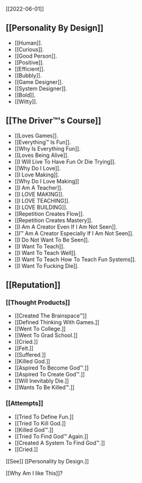 [[2022-06-01]]

[[Personality By Design]]
---
- [[Human]].
- [[Curious]].
- [[Good Person]].
- [[Positive]].
- [[Efficient]].
- [[Bubbly]].
- [[Game Designer]].
- [[System Designer]].
- [[Bold]].
- [[Witty]].

[[The Driver™'s Course]]
---
- [[Loves Games]].
- [[Everything™ Is Fun]].
- [[Why Is Everything Fun]].
- [[Loves Being Alive]].
- [[I Will Live To Have Fun Or Die Trying]].
- [[Why Do I Love]].
- [[I Love Making]].
- [[Why Do I Love Making]]
- [[I Am A Teacher]].
- [[I LOVE MAKING]].
- [[I LOVE TEACHING]].
- [[I LOVE BUILDING]].
- [[Repetition Creates Flow]].
- [[Repetition Creates Mastery]].
- [[I Am A Creator Even If I Am Not Seen]].
- [[I™ Am A Creator Especially If I Am Not Seen]].
- [[I Do Not Want To Be Seen]].
- [[I Want To Teach]].
- [[I Want To Teach Well]].
- [[I Want To Teach How To Teach Fun Systems]].
- [[I Want To Fucking Die]].

[[Reputation]]
---

### [[Thought Products]]
- [[Created The Brainspace™]]
- [[Defined Thinking With Games.]]
- [[Went To College.]]
- [[Went To Grad School.]]
- [[Cried.]]
- [[Felt.]]
- [[Suffered.]]
- [[Killed God.]]
- [[Aspired To Become God™.]]
- [[Aspired To Create God™.]]
- [[Will Inevitably Die.]]
- [[Wants To Be Killed™.]]

### [[Attempts]]
- [[Tried To Define Fun.]]
- [[Tried To Kill God.]]
- [[Killed God™.]]
- [[Tried To Find God™ Again.]]
- [[Created A System To Find God™.]]
- [[Cried.]]

[[See]] [[Personality by Design.]]

[[Why Am I like This]]?